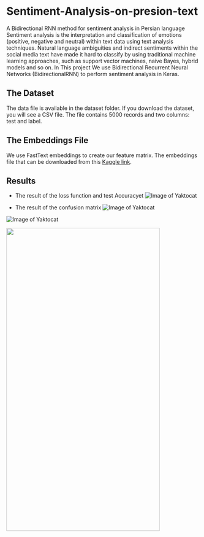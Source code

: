 # Sentiment-Analysis-on-presion-text

A Bidirectional RNN method for sentiment analysis in Persian language
Sentiment analysis is the interpretation and classification of emotions (positive, negative and neutral) within text data using text analysis techniques. Natural language ambiguities and indirect sentiments within the social media text have made it hard to classify by using traditional machine learning approaches, such as support vector machines, naive Bayes, hybrid models and so on. In This project We use Bidirectional Recurrent Neural Networks (BidirectionalRNN) to perform sentiment analysis in Keras.


## The Dataset
The data file is available in the dataset folder. If you download the dataset, you will see a CSV file. The file contains 5000 records and two columns: test and label.


## The Embeddings File
We use FastText embeddings to create our feature matrix. The embeddings file that can be downloaded from this [ Kaggle link](https://fasttext.cc/docs/en/crawl-vectors.html). 

## Results


* The result of the loss function and test Accuracyet
![Image of Yaktocat](https://github.com/khaniamir/Sentiment-Analysis-on-presion-text-/blob/master/Result/Result7/Train%20and%20Test.png)


* The result of the confusion matrix
![Image of Yaktocat](https://github.com/khaniamir/Sentiment-Analysis-on-presion-text-/blob/master/Result/Result7/confusion%20matrix1.png)

![Image of Yaktocat](https://github.com/khaniamir/Sentiment-Analysis-on-presion-text-/blob/master/Result/Result7/confusion%20matrix2.png)

<img src="https://github.com/khaniamir/Sentiment-Analysis-on-presion-text-/blob/master/Result/Result7/confusion%20matrix2.png" width="400" height="790">

